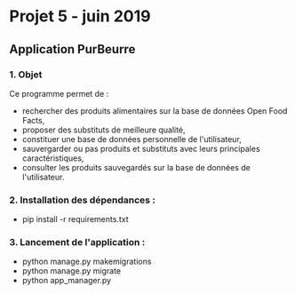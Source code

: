 # Projet 5 - juin 2019

## Application PurBeurre

### 1. Objet

Ce programme permet de :
- rechercher des produits alimentaires sur la base de données Open Food Facts,
- proposer des substituts de meilleure qualité,
- constituer une base de données personnelle de l'utilisateur,
- sauvergarder ou pas produits et substituts avec leurs principales caractéristiques,
- consulter les produits sauvegardés sur la base de données de l'utilisateur.

### 2. Installation des dépendances :

- pip install -r requirements.txt

### 3. Lancement de l'application :

- python manage.py makemigrations
- python manage.py migrate
- python app_manager.py
